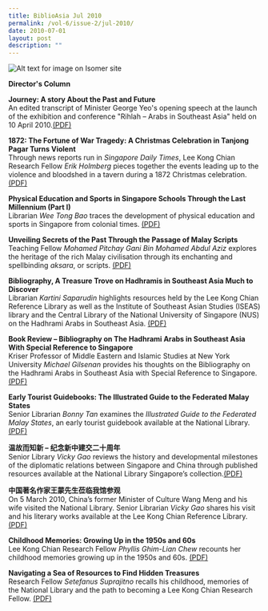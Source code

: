 ```yaml
---
title: BiblioAsia Jul 2010
permalink: /vol-6/issue-2/jul-2010/
date: 2010-07-01
layout: post
description: ""
---
```

![Alt text for image on Isomer site](/images/covers/ba6-2.jpg)

<a style="text-decoration: none; font-weight: bold;" href="/vol-6/issue-2/jul-2010/director-column/">Director's Column</a>

<a style="text-decoration: none; font-weight: bold;" href="/vol-6/issue-2/jul-2010/journey-story-past-future/">Journey: A story About the Past and Future</a><br>
An edited transcript of Minister George Yeo's opening speech at the launch of the exhibition and conference "Rihlah – Arabs in Southeast Asia" held on 10 April 2010.[(PDF)](/files/pdf/vol-6/issue-2/v6-issue2_JourneyPastFuture.pdf)

<a style="text-decoration: none; font-weight: bold;" href="/vol-6/issue-2/jul-2010/tanjong-pagar-war-tragedy/">1872: The Fortune of War Tragedy: A Christmas Celebration in Tanjong Pagar Turns Violent</a><br>
Through news reports run in *Singapore Daily Times*, Lee Kong Chian Research Fellow *Erik Holmberg* pieces together the events leading up to the violence and bloodshed in a tavern during a 1872 Christmas celebration. [(PDF)](/files/pdf/vol-6/issue-2/v6-issue2_WarTragedy.pdf)

<a style="text-decoration: none; font-weight: bold;" href="/vol-6/issue-2/jul-2010/singapore-school-physical-education-sports/">Physical Education and Sports in Singapore Schools Through the Last Millennium (Part I)</a><br>
Librarian *Wee Tong Bao* traces the development of physical education and sports in Singapore from colonial times. [(PDF)](/files/pdf/vol-6/issue-2/v6-issue2_PhysicalEducation.pdf)

<a style="text-decoration: none; font-weight: bold;" href="/vol-6/issue-2/jul-2010/malay-script-secret-passage/">Unveiling Secrets of the Past Through the Passage of Malay Scripts</a><br>
Teaching Fellow *Mohamed Pitchay Gani Bin
Mohamed Abdul Aziz* explores the heritage of the rich Malay civilisation through its enchanting and spellbinding *aksara*, or scripts.
[(PDF)](/files/pdf/vol-6/issue-2/v6-issue2_UnveilingSecrets.pdf)

<a style="text-decoration: none; font-weight: bold;" href="/vol-6/issue-2/jul-2010/hadhramis-treasure-trove/">Bibliography, A Treasure Trove on Hadhramis in Southeast Asia Much to Discover</a><br>
Librarian *Kartini Saparudin* highlights  resources held by the Lee Kong Chian Reference Library as well as the Institute of Southeast Asian Studies (ISEAS) library and the Central Library of the National University of Singapore (NUS) on the Hadhrami Arabs in Southeast Asia. [(PDF)](/files/pdf/vol-6/issue-2/v6-issue2_TreasureTrove.pdf)

<a style="text-decoration: none; font-weight: bold;" href="/vol-6/issue-2/jul-2010/hadhrami-arab-southeast-asia/">Book Review – Bibliography on The Hadhrami Arabs in Southeast Asia With Special Reference to Singapore</a><br>
Kriser Professor of Middle Eastern and Islamic Studies at New York University *Michael Gilsenan* provides his thoughts on the Bibliography on the Hadhrami Arabs in Southeast Asia with Special Reference to Singapore. [(PDF)](/files/pdf/vol-6/issue-2/v6-issue2_HadhramiArabs.pdf)

<a style="text-decoration: none; font-weight: bold;" href="/vol-6/issue-2/jul-2010/illustrated-early-tourist-guidebook/">Early Tourist Guidebooks: The Illustrated Guide to the Federated Malay States</a><br>
Senior Librarian *Bonny Tan* examines the *Illustrated Guide to the Federated Malay States*, an early tourist guidebook available at the National Library.[(PDF)](/files/pdf/vol-6/issue-2/v6-issue2_FederatedMalayStates.pdf)

<a style="text-decoration: none; font-weight: bold;" href="/vol-6/issue-2/jul-2010/singapore-china-diplomatic-relation/">温故而知新 – 纪念新中建交二十周年</a><br>
Senior Library *Vicky Gao* reviews the history and developmental milestones of the diplomatic relations between Singapore and China through published resources available at the National Library Singapore’s collection.[(PDF)](/files/pdf/vol-6/issue-2/v6-issue2_Chinese1990.pdf)

<a style="text-decoration: none; font-weight: bold;" href="/vol-6/issue-2/jul-2010/wang-meng-literary-works/">中国著名作家王蒙先生莅临我馆参观</a><br>
On 5 March 2010, China’s former Minister of Culture Wang Meng and his wife visited the National Library. Senior Librarian *Vicky Gao* shares his visit and his literary works available at the Lee Kong Chian Reference Library. [(PDF)](/files/pdf/vol-6/issue-2/v6-issue2_Chinese2010.pdf)

<a style="text-decoration: none; font-weight: bold;" href="/vol-6/issue-2/jul-2010/childhood-memories-growing-up/">Childhood Memories: Growing Up in the 1950s and 60s</a><br>
Lee Kong Chian Research Fellow *Phyllis Ghim-Lian Chew* recounts her childhood memories growing up in the 1950s and 60s. [(PDF)](/files/pdf/vol-6/issue-2/v6-issue2_ChildhoodMemories.pdf)

<a style="text-decoration: none; font-weight: bold;" href="/vol-6/issue-2/jul-2010/sea-resources-hidden-treasure/">Navigating a Sea of Resources to Find Hidden Treasures</a><br>
Research Fellow *Setefanus Suprajitno* recalls his childhood, memories of the National Library and the path to becoming a Lee Kong Chian Research Fellow. [(PDF)](/files/pdf/vol-6/issue-2/v6-issue2_HiddenTreasures.pdf)